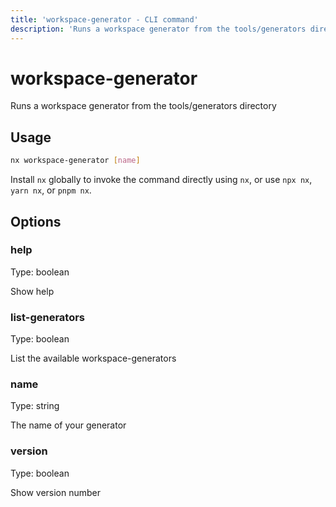 ```yaml
---
title: 'workspace-generator - CLI command'
description: 'Runs a workspace generator from the tools/generators directory'
---
```


# workspace-generator

Runs a workspace generator from the tools/generators directory

## Usage

```bash
nx workspace-generator [name]
```

Install `nx` globally to invoke the command directly using `nx`, or use `npx nx`, `yarn nx`, or `pnpm nx`.

## Options

### help

Type: boolean

Show help

### list-generators

Type: boolean

List the available workspace-generators

### name

Type: string

The name of your generator

### version

Type: boolean

Show version number
